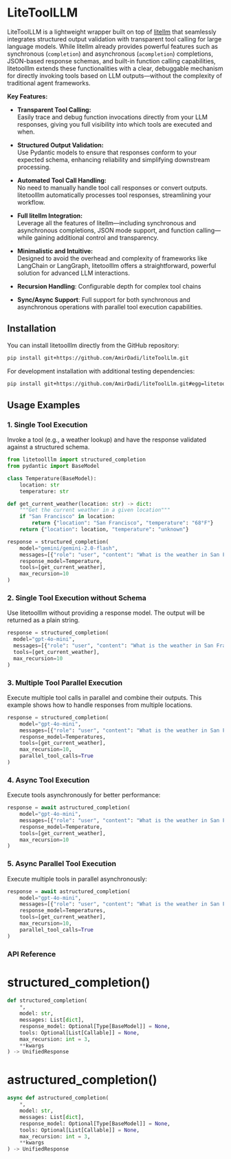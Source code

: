 # LiteToolLLM

LiteToolLLM is a lightweight wrapper built on top of [litellm](https://github.com/BerriAI/litellm) that seamlessly integrates structured output validation with transparent tool calling for large language models. While litellm already provides powerful features such as synchronous (`completion`) and asynchronous (`acompletion`) completions, JSON-based response schemas, and built-in function calling capabilities, litetoolllm extends these functionalities with a clear, debuggable mechanism for directly invoking tools based on LLM outputs—without the complexity of traditional agent frameworks.

**Key Features:**

- **Transparent Tool Calling:**  
  Easily trace and debug function invocations directly from your LLM responses, giving you full visibility into which tools are executed and when.

- **Structured Output Validation:**  
  Use Pydantic models to ensure that responses conform to your expected schema, enhancing reliability and simplifying downstream processing.

- **Automated Tool Call Handling:**  
  No need to manually handle tool call responses or convert outputs. litetoolllm automatically processes tool responses, streamlining your workflow.

- **Full litellm Integration:**  
  Leverage all the features of litellm—including synchronous and asynchronous completions, JSON mode support, and function calling—while gaining additional control and transparency.

- **Minimalistic and Intuitive:**  
  Designed to avoid the overhead and complexity of frameworks like LangChain or LangGraph, litetoolllm offers a straightforward, powerful solution for advanced LLM interactions.
- **Recursion Handling**: 
  Configurable depth for complex tool chains
- **Sync/Async Support**:
  Full support for both synchronous and asynchronous operations with parallel tool execution capabilities.

## Installation

You can install litetoolllm directly from the GitHub repository:

```bash
pip install git+https://github.com/AmirDadi/liteToolLlm.git
```

For development installation with additional testing dependencies:

```bash
pip install git+https://github.com/AmirDadi/liteToolLlm.git#egg=litetoolllm[dev]
```

## Usage Examples

### 1. Single Tool Execution

Invoke a tool (e.g., a weather lookup) and have the response validated against a structured schema.

```python
from litetoolllm import structured_completion
from pydantic import BaseModel

class Temperature(BaseModel):
    location: str
    temperature: str

def get_current_weather(location: str) -> dict:
    """Get the current weather in a given location"""
    if "San Francisco" in location:
        return {"location": "San Francisco", "temperature": "68°F"}
    return {"location": location, "temperature": "unknown"}

response = structured_completion(
    model="gemini/gemini-2.0-flash",
    messages=[{"role": "user", "content": "What is the weather in San Francisco?"}],
    response_model=Temperature,
    tools=[get_current_weather],
    max_recursion=10
)
```
### 2. Single Tool Execution without Schema
Use litetoolllm without providing a response model. The output will be returned as a plain string.

```python
response = structured_completion(
  model="gpt-4o-mini",
  messages=[{"role": "user", "content": "What is the weather in San Francisco?"}],
  tools=[get_current_weather],
  max_recursion=10
)
```

### 3. Multiple Tool Parallel Execution
Execute multiple tool calls in parallel and combine their outputs. This example shows how to handle responses from multiple locations.
```python
response = structured_completion(
    model="gpt-4o-mini",
    messages=[{"role": "user", "content": "What is the weather in San Francisco and New York?"}],
    response_model=Temperatures,
    tools=[get_current_weather],
    max_recursion=10,
    parallel_tool_calls=True
)
```

### 4. Async Tool Execution
Execute tools asynchronously for better performance:

```python
response = await astructured_completion(
    model="gpt-4o-mini",
    messages=[{"role": "user", "content": "What is the weather in San Francisco?"}],
    response_model=Temperature,
    tools=[get_current_weather],
    max_recursion=10
)
```

### 5. Async Parallel Tool Execution
Execute multiple tools in parallel asynchronously:

```python
response = await astructured_completion(
    model="gpt-4o-mini",
    messages=[{"role": "user", "content": "What is the weather in San Francisco and New York?"}],
    response_model=Temperatures,
    tools=[get_current_weather],
    max_recursion=10,
    parallel_tool_calls=True
)
```

### API Reference
# structured_completion()
```python
def structured_completion(
    *,
    model: str,
    messages: List[dict],
    response_model: Optional[Type[BaseModel]] = None,
    tools: Optional[List[Callable]] = None,
    max_recursion: int = 3,
    **kwargs
) -> UnifiedResponse
```

# astructured_completion()
```python
async def astructured_completion(
    *,
    model: str,
    messages: List[dict],
    response_model: Optional[Type[BaseModel]] = None,
    tools: Optional[List[Callable]] = None,
    max_recursion: int = 3,
    **kwargs
) -> UnifiedResponse
```